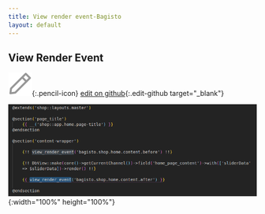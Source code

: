 ```yaml
---
title: View render event-Bagisto
layout: default
---
```


## View Render Event


![edit on github](assets/images/icons/Icon-Pencil-Large.svg){:.pencil-icon}
[edit on github](https://github.com/bagisto/bagisto-docs/blob/master/render_event.md){:.edit-github  target="_blank"}


![View Render Event](assets/images/Bagisto_Docs_Images/render-event/view-render-event.png){:width="100%" height="100%"}






